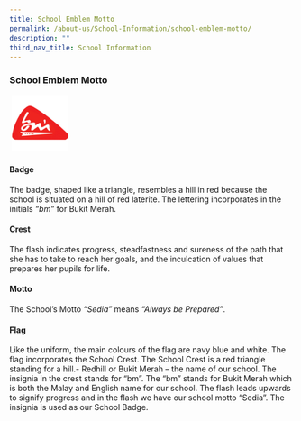 ```yaml
---
title: School Emblem Motto
permalink: /about-us/School-Information/school-emblem-motto/
description: ""
third_nav_title: School Information
---
```

### School Emblem Motto

 <img src="/images/bmsslogo.jpeg" style="width:20%">  
 
#### Badge

The badge, shaped like a triangle, resembles a hill in red because the school is situated on a hill of red laterite. The lettering incorporates in the initials _“bm”_ for Bukit Merah.

#### Crest

The flash indicates progress, steadfastness and sureness of the path that she has to take to reach her goals, and the inculcation of values that prepares her pupils for life.

#### Motto

The School’s Motto _“Sedia”_ means _“Always be Prepared”_.

#### Flag

Like the uniform, the main colours of the flag are navy blue and white. The flag incorporates the School Crest. The School Crest is a red triangle standing for a hill.- Redhill or Bukit Merah – the name of our school. The insignia in the crest stands for “bm”. The “bm” stands for Bukit Merah which is both the Malay and English name for our school. The flash leads upwards to signify progress and in the flash we have our school motto “Sedia”. The insignia is used as our School Badge.